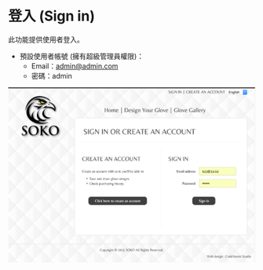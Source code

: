 # 登入 (Sign in)
此功能提供使用者登入。
* 預設使用者帳號 (擁有超級管理員權限)：
  * Email：admin@admin.com
  * 密碼：admin

<img src='/src/images/sign_in.png' />
